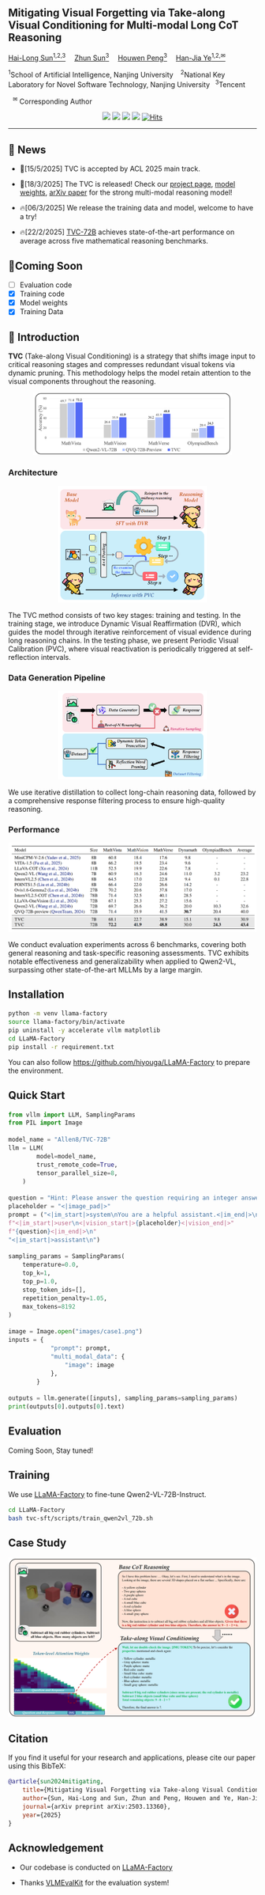 ## Mitigating Visual Forgetting via Take-along Visual Conditioning for Multi-modal Long CoT Reasoning

<p align="left">
    <a href='https://www.lamda.nju.edu.cn/sunhl/' target='_blank'>Hai-Long Sun<sup>1,2,3</sup></a>&emsp;
    <a href='https://scholar.google.com.hk/citations?user=Y-3iZ9EAAAAJ&hl=zh-CN&oi=ao' target='_blank'>Zhun Sun<sup>3</sup></a>&emsp;
    <a href='https://scholar.google.com/citations?user=UYlhQS8AAAAJ&hl=zh-CN' target='_blank'>Houwen Peng<sup>3</sup></a>&emsp;
   <a href='https://www.lamda.nju.edu.cn/yehj/' target='_blank'>Han-Jia Ye<sup>1,2,&#x2709</sup></a>&emsp;
</p>


<p align="left"><sup>1</sup>School of Artificial Intelligence, Nanjing University &ensp; <sup>2</sup>National Key Laboratory for Novel Software Technology, Nanjing University&ensp; <sup>3</sup>Tencent&ensp; </p>

<p align="left"><sup>&ensp; &#x2709</sup>  Corresponding Author</p>

<p align="center">
  <a href='https://sun-hailong.github.io/projects/TVC/'><img src='https://img.shields.io/badge/Project-Page-Green'></a>
  <a href='https://arxiv.org/abs/2503.13360'><img src='https://img.shields.io/badge/Arxiv-2503.13360-b31b1b.svg?logo=arXiv'></a>
  <a href='https://huggingface.co/Allen8/TVC-72B'><img src='https://img.shields.io/badge/🤗-TVC_72B-green'></a>
  <a href='https://huggingface.co/datasets/Allen8/TVC-Data'><img src='https://img.shields.io/badge/TVC-Data-purple'></a>
  <!-- <a href=""><img src="https://hits.seeyoufarm.com/api/count/incr/badge.svg?url=https%3A%2F%2Fgithub.com%2Fsun-hailong%2FTVC&count_bg=%23FFA500&title_bg=%23555555&icon=&icon_color=%23E7E7E7&title=visitors&edge_flat=false"></a>-->
  <a href="https://hits.sh/github.com/sun-hailong/TVC/"><img alt="Hits" src="https://hits.sh/github.com/sun-hailong/TVC.svg?view=today-total"/></a>

</p>

---

## 📢 News

- 🎉[15/5/2025] TVC is accepted by ACL 2025 main track.

- 🎉[18/3/2025] The TVC is released! Check our [project page](https://sun-hailong.github.io/projects/TVC/), [model weights](https://huggingface.co/Allen8/TVC-72B), [arXiv paper](https://arxiv.org/pdf/2503.13360) for the strong multi-modal reasoning model!

- 🔥[06/3/2025] We release the training data and model, welcome to have a try!

- 🔥[22/2/2025] [TVC-72B](https://huggingface.co/Allen8/TVC-72B) achieves state-of-the-art performance on average across five mathematical reasoning benchmarks.

## 🚀Coming Soon

- [ ] Evaluation code
- [x] Training code
- [x] Model weights
- [x] Training Data

## 🌟 Introduction

**TVC** (Take-along Visual Conditioning) is a strategy that shifts image input to critical reasoning stages and compresses redundant visual tokens via dynamic pruning. This methodology helps the model retain attention to the visual components throughout the reasoning.

<p align="center" width="100%">
<img src="./images/compare.png" alt="compare.png" width=80%>
</p>
<div>

### Architecture

<p align="center" width="100%">
<img src="./images/teaser.png" alt="teaser.png" width=60%>
</p>
<div>

The TVC method consists of two key stages: training and testing. In the training stage, we introduce Dynamic Visual Reaffirmation (DVR), which guides the model through iterative reinforcement of visual evidence during long reasoning chains. In the testing phase, we present Periodic Visual Calibration (PVC), where visual reactivation is periodically triggered at self-reflection intervals.

### Data Generation Pipeline

<p align="center" width="100%">
<img src="./images/data-pipeline.png" alt="data-pipeline.png" width=60%>
</p>
<div>

We use iterative distillation to collect long-chain reasoning data, followed by a comprehensive response filtering process to ensure high-quality reasoning.


### Performance

<p align="center" width="100%">
<img src="./images/main-result.png" alt="main-result.png" width=100%>
</p>
<div>

We conduct evaluation experiments across 6 benchmarks, covering both general reasoning and task-specific reasoning assessments. TVC exhibits notable effectiveness and generalizability when applied to Qwen2-VL, surpassing other state-of-the-art MLLMs by a large margin.

## Installation

```bash
python -m venv llama-factory
source llama-factory/bin/activate
pip uninstall -y accelerate vllm matplotlib
cd LLaMA-Factory
pip install -r requirement.txt
```

You can also follow https://github.com/hiyouga/LLaMA-Factory to prepare the environment.


## Quick Start

```python
from vllm import LLM, SamplingParams
from PIL import Image

model_name = "Allen8/TVC-72B"
llm = LLM(
        model=model_name,
        trust_remote_code=True,
        tensor_parallel_size=8,
    )

question = "Hint: Please answer the question requiring an integer answer and provide the final value, e.g., 1, 2, 3, at the end.\nQuestion: Subtract all red things. Subtract all tiny matte balls. How many objects are left?\nPlease answer the question using a long-chain reasoning style and think step by step."
placeholder = "<|image_pad|>"
prompt = ("<|im_start|>system\nYou are a helpful assistant.<|im_end|>\n"
f"<|im_start|>user\n<|vision_start|>{placeholder}<|vision_end|>"
f"{question}<|im_end|>\n"
"<|im_start|>assistant\n")

sampling_params = SamplingParams(
    temperature=0.0,
    top_k=1,
    top_p=1.0,
    stop_token_ids=[],
    repetition_penalty=1.05,
    max_tokens=8192
)

image = Image.open("images/case1.png")
inputs = {
            "prompt": prompt,
            "multi_modal_data": {
                "image": image
            },
        }

outputs = llm.generate([inputs], sampling_params=sampling_params)
print(outputs[0].outputs[0].text)
```

## Evaluation

Coming Soon, Stay tuned!

## Training
We use [LLaMA-Factory](https://github.com/hiyouga/LLaMA-Factory) to fine-tune Qwen2-VL-72B-Instruct.

```bash
cd LLaMA-Factory
bash tvc-sft/scripts/train_qwen2vl_72b.sh
```

## Case Study
<p align="center" width="100%">
<img src="./images/case-study.png" alt="case-study.png" width=100%>
</p>
<div>

## Citation

If you find it useful for your research and applications, please cite our paper using this BibTeX:
```bibtex
@article{sun2024mitigating,
    title={Mitigating Visual Forgetting via Take-along Visual Conditioning for Multi-modal Long CoT Reasoning},
    author={Sun, Hai-Long and Sun, Zhun and Peng, Houwen and Ye, Han-Jia},
    journal={arXiv preprint arXiv:2503.13360},
    year={2025}
}
```

## Acknowledgement

- Our codebase is conducted on [LLaMA-Factory](https://github.com/hiyouga/LLaMA-Factory)

- Thanks [VLMEvalKit](https://github.com/open-compass/VLMEvalKit) for the evaluation system!
